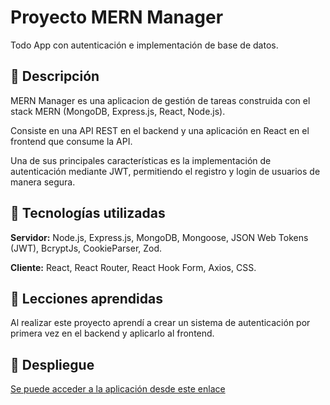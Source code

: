 
# Proyecto MERN Manager

Todo App con autenticación e implementación de base de datos.


## 📌 Descripción

MERN Manager es una aplicacion de gestión de tareas construida con el stack MERN (MongoDB, Express.js, React, Node.js).

Consiste en una API REST en el backend y una aplicación en React en el frontend que consume la API.

Una de sus principales características es la implementación de autenticación mediante JWT, permitiendo el registro y login de usuarios de manera segura.


## 🚀 Tecnologías utilizadas

**Servidor:** Node.js, Express.js, MongoDB, Mongoose, JSON Web Tokens (JWT), BcryptJs, CookieParser, Zod.

**Cliente:** React, React Router, React Hook Form, Axios, CSS.



## 📖 Lecciones aprendidas

Al realizar este proyecto aprendí a crear un sistema de autenticación por primera vez en el backend y aplicarlo al frontend.


## 🔗 Despliegue

[Se puede acceder a la aplicación desde este enlace](https://mern-auth-todoapp-amontanez.netlify.app/)

